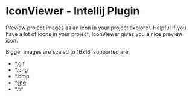 # IconViewer - Intellij Plugin

Preview project images as an icon in your project explorer. 
Helpful if you have a lot of icons in your project, IconViewer gives you a nice preview icon. 

Bigger images are scaled to 16x16, supported are 
 - *.gif
 - *.png 
 - *.bmp
 - *.jpg
 - *.tif